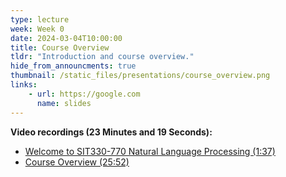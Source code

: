 ```yaml
---
type: lecture
week: Week 0
date: 2024-03-04T10:00:00
title: Course Overview
tldr: "Introduction and course overview."
hide_from_announcments: true
thumbnail: /static_files/presentations/course_overview.png
links: 
    - url: https://google.com
      name: slides
---
```

**Video recordings (23 Minutes and 19 Seconds):**
- [Welcome to SIT330-770 Natural Language Processing (1:37)](https://www.youtube.com/watch?v=g-_oLHVzcik&list=PLOkd5jhg0iW2ahKx_7C9E6VmgPE2RR4mC)
- [Course Overview (25:52)](https://youtu.be/NRbdOjZAFSY)

